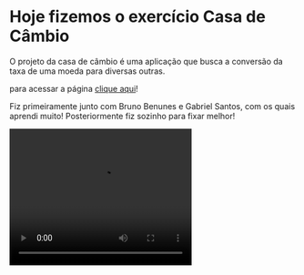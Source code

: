 # Hoje fizemos o exercício Casa de Câmbio
<p>O projeto da casa de câmbio é uma aplicação que busca a conversão da taxa de uma moeda para diversas outras.</p>
<p>para acessar a página <a href="http://" target="_blank" rel="noopener noreferrer">clique aqui</a>!</p>
<p>Fiz primeiramente junto com Bruno Benunes e Gabriel Santos, com os quais aprendi muito! Posteriormente fiz sozinho para fixar melhor!</p>
<p></p>
<video width="320" height="240" controls>
  <source src="caminho-para-o-video.mp4" type="video/mp4">
</video>

